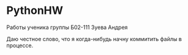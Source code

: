 # PythonHW
Работы ученика группы Б02-111 Зуева Андрея


Даю честное слово, что я когда-нибудь начну коммитить файлы в процессе.
